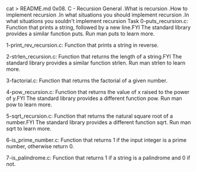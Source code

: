 cat > README.md
0x08. C - Recursion
General
.What is recursion
.How to implement recursion
.In what situations you should implement recursion
.In what situations you souldn't implement recursion
Task
0-puts_recursion.c: Function that prints a string, followed by a new line.FYI The standard library provides a similar function puts. Run man puts to learn more.

1-print_rev_recursion.c: Function that prints a string in reverse.

2-strlen_recursion.c: Function that returns the length of a string.FYI The standard library provides a similar function strlen. Run man strlen to learn more.

3-factorial.c: Function that returns the factorial of a given number.

4-pow_recursion.c: Function that returns the value of x raised to the power of y.FYI The standard library provides a different function pow. Run man pow to learn more.

5-sqrt_recursion.c: Function that returns the natural square root of a number.FYI The standard library provides a different function sqrt. Run man sqrt to learn more.

6-is_prime_number.c: Function that returns 1 if the input integer is a prime number, otherwise return 0.

7-is_palindrome.c: Function that returns 1 if a string is a palindrome and 0 if not.
